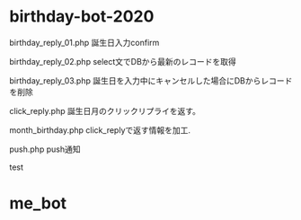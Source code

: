 # birthday-bot-2020
birthday_reply_01.php
誕生日入力confirm

birthday_reply_02.php
select文でDBから最新のレコードを取得

birthday_reply_03.php
誕生日を入力中にキャンセルした場合にDBからレコードを削除

click_reply.php
誕生日月のクリックリプライを返す。

month_birthday.php
click_replyで返す情報を加工.

push.php
push通知

test
# me_bot
